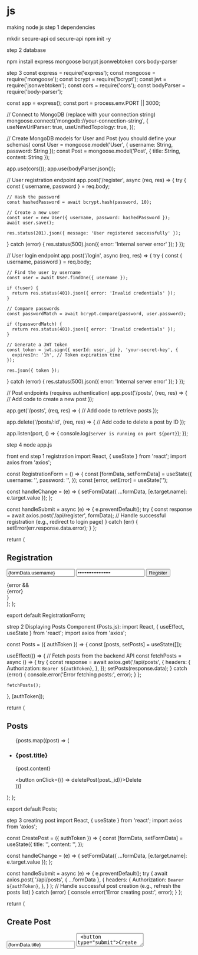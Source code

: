 # js
making node js
step 1 dependencies

mkdir secure-api
cd secure-api
npm init -y

step 2 database

npm install express mongoose bcrypt jsonwebtoken cors body-parser

step 3
const express = require('express');
const mongoose = require('mongoose');
const bcrypt = require('bcrypt');
const jwt = require('jsonwebtoken');
const cors = require('cors');
const bodyParser = require('body-parser');

const app = express();
const port = process.env.PORT || 3000;

// Connect to MongoDB (replace with your connection string)
mongoose.connect('mongodb://your-connection-string', {
  useNewUrlParser: true,
  useUnifiedTopology: true,
});

// Create MongoDB models for User and Post (you should define your schemas)
const User = mongoose.model('User', { username: String, password: String });
const Post = mongoose.model('Post', { title: String, content: String });

app.use(cors());
app.use(bodyParser.json());

// User registration endpoint
app.post('/register', async (req, res) => {
  try {
    const { username, password } = req.body;

    // Hash the password
    const hashedPassword = await bcrypt.hash(password, 10);

    // Create a new user
    const user = new User({ username, password: hashedPassword });
    await user.save();

    res.status(201).json({ message: 'User registered successfully' });
  } catch (error) {
    res.status(500).json({ error: 'Internal server error' });
  }
});

// User login endpoint
app.post('/login', async (req, res) => {
  try {
    const { username, password } = req.body;

    // Find the user by username
    const user = await User.findOne({ username });

    if (!user) {
      return res.status(401).json({ error: 'Invalid credentials' });
    }

    // Compare passwords
    const passwordMatch = await bcrypt.compare(password, user.password);

    if (!passwordMatch) {
      return res.status(401).json({ error: 'Invalid credentials' });
    }

    // Generate a JWT token
    const token = jwt.sign({ userId: user._id }, 'your-secret-key', {
      expiresIn: '1h', // Token expiration time
    });

    res.json({ token });
  } catch (error) {
    res.status(500).json({ error: 'Internal server error' });
  }
});

// Post endpoints (requires authentication)
app.post('/posts', (req, res) => {
  // Add code to create a new post
});

app.get('/posts', (req, res) => {
  // Add code to retrieve posts
});

app.delete('/posts/:id', (req, res) => {
  // Add code to delete a post by ID
});

app.listen(port, () => {
  console.log(`Server is running on port ${port}`);
});


step 4
node app.js


front end
step 1 registration
import React, { useState } from 'react';
import axios from 'axios';

const RegistrationForm = () => {
  const [formData, setFormData] = useState({
    username: '',
    password: '',
  });
  const [error, setError] = useState('');

  const handleChange = (e) => {
    setFormData({ ...formData, [e.target.name]: e.target.value });
  };

  const handleSubmit = async (e) => {
    e.preventDefault();
    try {
      const response = await axios.post('/api/register', formData);
      // Handle successful registration (e.g., redirect to login page)
    } catch (err) {
      setError(err.response.data.error);
    }
  };

  return (
    <div>
      <h2>Registration</h2>
      <form onSubmit={handleSubmit}>
        <input
          type="text"
          name="username"
          placeholder="Username"
          value={formData.username}
          onChange={handleChange}
          required
        />
        <input
          type="password"
          name="password"
          placeholder="Password"
          value={formData.password}
          onChange={handleChange}
          required
        />
        <button type="submit">Register</button>
      </form>
      {error && <div className="error">{error}</div>}
    </div>
  );
};

export default RegistrationForm;


strep 2  Displaying Posts Component (Posts.js):
import React, { useEffect, useState } from 'react';
import axios from 'axios';

const Posts = ({ authToken }) => {
  const [posts, setPosts] = useState([]);

  useEffect(() => {
    // Fetch posts from the backend API
    const fetchPosts = async () => {
      try {
        const response = await axios.get('/api/posts', {
          headers: {
            Authorization: `Bearer ${authToken}`,
          },
        });
        setPosts(response.data);
      } catch (error) {
        console.error('Error fetching posts:', error);
      }
    };

    fetchPosts();
  }, [authToken]);

  return (
    <div>
      <h2>Posts</h2>
      <ul>
        {posts.map((post) => (
          <li key={post._id}>
            <h3>{post.title}</h3>
            <p>{post.content}</p>
            <button onClick={() => deletePost(post._id)}>Delete</button>
          </li>
        ))}
      </ul>
    </div>
  );
};

export default Posts;

step 3 creating post
import React, { useState } from 'react';
import axios from 'axios';

const CreatePost = ({ authToken }) => {
  const [formData, setFormData] = useState({
    title: '',
    content: '',
  });

  const handleChange = (e) => {
    setFormData({ ...formData, [e.target.name]: e.target.value });
  };

  const handleSubmit = async (e) => {
    e.preventDefault();
    try {
      await axios.post(
        '/api/posts',
        { ...formData },
        {
          headers: {
            Authorization: `Bearer ${authToken}`,
          },
        }
      );
      // Handle successful post creation (e.g., refresh the posts list)
    } catch (error) {
      console.error('Error creating post:', error);
    }
  };

  return (
    <div>
      <h2>Create Post</h2>
      <form onSubmit={handleSubmit}>
        <input
          type="text"
          name="title"
          placeholder="Title"
          value={formData.title}
          onChange={handleChange}
          required
        />
        <textarea
          name="content"
          placeholder="Content"
          value={formData.content}
          onChange={handleChange}
          required
        />
        <button type="submit">Create Post</button>
      </form>
    </div>
  );
};

export default CreatePost;

step 4
import React, { useState } from 'react';
import axios from 'axios';

const LoginForm = ({ setAuthToken }) => {
  const [formData, setFormData] = useState({
    username: '',
    password: '',
  });
  const [error, setError] = useState('');

  const handleChange = (e) => {
    setFormData({ ...formData, [e.target.name]: e.target.value });
  };

  const handleSubmit = async (e) => {
    e.preventDefault();
    try {
      const response = await axios.post('/api/login', formData);
      const { token } = response.data;
      setAuthToken(token);
      // Handle successful login (e.g., redirect to posts page)
    } catch (error) {
      setError(error.response.data.error);
    }
  };

  return (
    <div>
      <h2>Login</h2>
      <form onSubmit={handleSubmit}>
        <input
          type="text"
          name="username"
          placeholder="Username"
          value={formData.username}
          onChange={handleChange}
          required
        />
        <input
          type="password"
          name="password"
          placeholder="Password"
          value={formData.password}
          onChange={handleChange}
          required
        />
        <button type="submit">Login</button>
      </form>
      {error && <div className="error">{error}</div>}
    </div>
  );
};

export default LoginForm;



